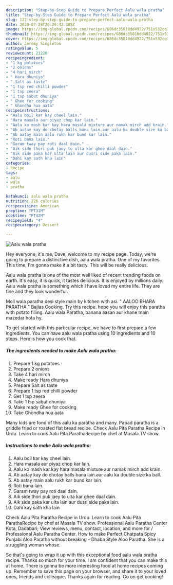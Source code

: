 ```yaml
---
description: "Step-by-Step Guide to Prepare Perfect Aalu wala pratha"
title: "Step-by-Step Guide to Prepare Perfect Aalu wala pratha"
slug: 127-step-by-step-guide-to-prepare-perfect-aalu-wala-pratha
date: 2020-07-28T20:29:42.385Z
image: https://img-global.cpcdn.com/recipes/686dc35810dd4922/751x532cq70/aalu-wala-pratha-recipe-main-photo.jpg
thumbnail: https://img-global.cpcdn.com/recipes/686dc35810dd4922/751x532cq70/aalu-wala-pratha-recipe-main-photo.jpg
cover: https://img-global.cpcdn.com/recipes/686dc35810dd4922/751x532cq70/aalu-wala-pratha-recipe-main-photo.jpg
author: Jeremy Singleton
ratingvalue: 5
reviewcount: 21220
recipeingredient:
- "1 kg potatoes"
- "2 onions"
- "4 hari mirch"
- " Hara dhuniya"
- " Salt as taste"
- "1 tsp red chilli powder"
- "1 tsp zeera"
- "1 tsp sabut dhuniya"
- " Ghee for cooking"
- " Ghondha hua aata"
recipeinstructions:
- "Aalu boil kar kay cheel lain."
- "Hara masala aur piyaz chop kar lain."
- "Aalu ko mash kar kay hara masala mixture aur namak mirch add krain."
- "Ab aatay kay do chotay balls bana lain.aur aalu ka double size ka ball."
- "Ab aatay main aalu rukh kar bund kar lain."
- "Roti bana lain."
- "Garam tway pay roti daal dain."
- "Aik side thori puk jaey to ulta kar ghee daal dain."
- "Aik side paka kar ulta lain aur dusri side paka lain."
- "Dahi kay sath kha lain"
categories:
- Recipe
tags:
- aalu
- wala
- pratha

katakunci: aalu wala pratha 
nutrition: 226 calories
recipecuisine: American
preptime: "PT31M"
cooktime: "PT42M"
recipeyield: "4"
recipecategory: Dessert

---
```



![Aalu wala pratha](https://img-global.cpcdn.com/recipes/686dc35810dd4922/751x532cq70/aalu-wala-pratha-recipe-main-photo.jpg)

Hey everyone, it's me, Dave, welcome to my recipe page. Today, we're going to prepare a distinctive dish, aalu wala pratha. One of my favorites. This time, I'm gonna make it a bit tasty. This will be really delicious.

Aalu wala pratha is one of the most well liked of recent trending foods on earth. It's easy, it is quick, it tastes delicious. It is enjoyed by millions daily. Aalu wala pratha is something which I have loved my entire life. They are fine and they look wonderful.

Moli wala paratha desi style main by kitchen with asi. &#34; AALOO BHARA PARATHA &#34; Bajias Cooking. Try this recipe. hope you will enjoy this paratha with potato filling. Aalu wala Paratha, banana aasan aur khane main mazedar hota hy.


To get started with this particular recipe, we have to first prepare a few ingredients. You can have aalu wala pratha using 10 ingredients and 10 steps. Here is how you cook that.

<!--inarticleads1-->

##### The ingredients needed to make Aalu wala pratha:

1. Prepare 1 kg potatoes
1. Prepare 2 onions
1. Take 4 hari mirch
1. Make ready  Hara dhuniya
1. Prepare  Salt as taste
1. Prepare 1 tsp red chilli powder
1. Get 1 tsp zeera
1. Take 1 tsp sabut dhuniya
1. Make ready  Ghee for cooking
1. Take  Ghondha hua aata


Many kids are fond of this aalu ka paratha and many. Papad paratha is a griddle fried or roasted flat bread recipe. Check Aalu Pita Paratha Recipe in Urdu. Learn to cook Aalu Pita ParathaRecipe by chef at Masala TV show. 

<!--inarticleads2-->

##### Instructions to make Aalu wala pratha:

1. Aalu boil kar kay cheel lain.
1. Hara masala aur piyaz chop kar lain.
1. Aalu ko mash kar kay hara masala mixture aur namak mirch add krain.
1. Ab aatay kay do chotay balls bana lain.aur aalu ka double size ka ball.
1. Ab aatay main aalu rukh kar bund kar lain.
1. Roti bana lain.
1. Garam tway pay roti daal dain.
1. Aik side thori puk jaey to ulta kar ghee daal dain.
1. Aik side paka kar ulta lain aur dusri side paka lain.
1. Dahi kay sath kha lain


Check Aalu Pita Paratha Recipe in Urdu. Learn to cook Aalu Pita ParathaRecipe by chef at Masala TV show. Professional Aalu Paratha Center Kota, Dadabari; View reviews, menu, contact, location, and more for / Professional Aalu Paratha Center. How to make Perfect Chatpata Spicy Punjabi Aloo Paratha without breaking - Dhaba Style Aloo Paratha. She is a struggling woman whose. 

So that's going to wrap it up with this exceptional food aalu wala pratha recipe. Thanks so much for your time. I am confident that you can make this at home. There is gonna be more interesting food at home recipes coming up. Remember to save this page on your browser, and share it to your loved ones, friends and colleague. Thanks again for reading. Go on get cooking!
